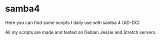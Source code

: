# samba4

Here you can find some scripts I daily use with samba 4 (AD-DC) 

All my scripts are made and tested on Debian Jessie and Stretch servers.


